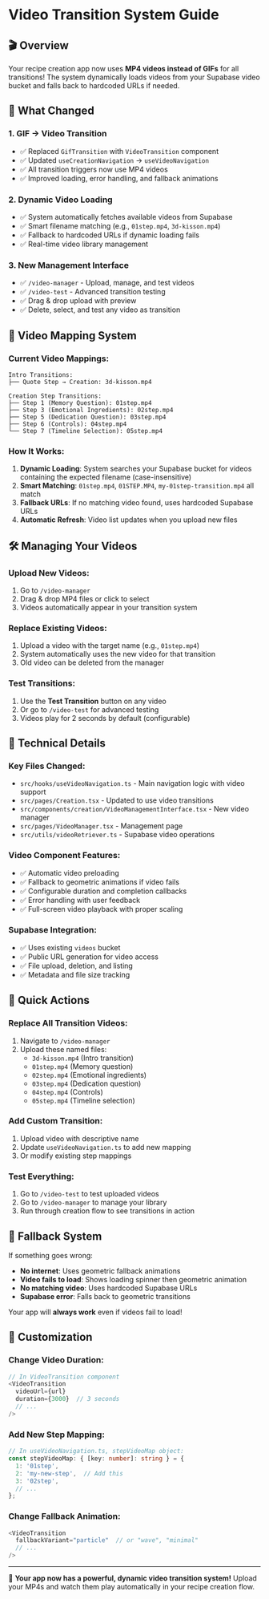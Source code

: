 # Video Transition System Guide

## 🎬 Overview
Your recipe creation app now uses **MP4 videos instead of GIFs** for all transitions! The system dynamically loads videos from your Supabase video bucket and falls back to hardcoded URLs if needed.

## 🚀 What Changed

### 1. **GIF → Video Transition**
- ✅ Replaced `GifTransition` with `VideoTransition` component
- ✅ Updated `useCreationNavigation` → `useVideoNavigation` 
- ✅ All transition triggers now use MP4 videos
- ✅ Improved loading, error handling, and fallback animations

### 2. **Dynamic Video Loading**
- ✅ System automatically fetches available videos from Supabase
- ✅ Smart filename matching (e.g., `01step.mp4`, `3d-kisson.mp4`)
- ✅ Fallback to hardcoded URLs if dynamic loading fails
- ✅ Real-time video library management

### 3. **New Management Interface**
- ✅ `/video-manager` - Upload, manage, and test videos
- ✅ `/video-test` - Advanced transition testing
- ✅ Drag & drop upload with preview
- ✅ Delete, select, and test any video as transition

## 📁 Video Mapping System

### **Current Video Mappings:**
```
Intro Transitions:
├── Quote Step → Creation: 3d-kisson.mp4

Creation Step Transitions:
├── Step 1 (Memory Question): 01step.mp4
├── Step 3 (Emotional Ingredients): 02step.mp4  
├── Step 5 (Dedication Question): 03step.mp4
├── Step 6 (Controls): 04step.mp4
└── Step 7 (Timeline Selection): 05step.mp4
```

### **How It Works:**
1. **Dynamic Loading**: System searches your Supabase bucket for videos containing the expected filename (case-insensitive)
2. **Smart Matching**: `01step.mp4`, `01STEP.MP4`, `my-01step-transition.mp4` all match
3. **Fallback URLs**: If no matching video found, uses hardcoded Supabase URLs
4. **Automatic Refresh**: Video list updates when you upload new files

## 🛠 Managing Your Videos

### **Upload New Videos:**
1. Go to `/video-manager`
2. Drag & drop MP4 files or click to select
3. Videos automatically appear in your transition system

### **Replace Existing Videos:**
1. Upload a video with the target name (e.g., `01step.mp4`)
2. System automatically uses the new video for that transition
3. Old video can be deleted from the manager

### **Test Transitions:**
1. Use the **Test Transition** button on any video
2. Or go to `/video-test` for advanced testing
3. Videos play for 2 seconds by default (configurable)

## 🔧 Technical Details

### **Key Files Changed:**
- `src/hooks/useVideoNavigation.ts` - Main navigation logic with video support
- `src/pages/Creation.tsx` - Updated to use video transitions  
- `src/components/creation/VideoManagementInterface.tsx` - New video manager
- `src/pages/VideoManager.tsx` - Management page
- `src/utils/videoRetriever.ts` - Supabase video operations

### **Video Component Features:**
- ✅ Automatic video preloading
- ✅ Fallback to geometric animations if video fails
- ✅ Configurable duration and completion callbacks
- ✅ Error handling with user feedback
- ✅ Full-screen video playback with proper scaling

### **Supabase Integration:**
- ✅ Uses existing `videos` bucket
- ✅ Public URL generation for video access
- ✅ File upload, deletion, and listing
- ✅ Metadata and file size tracking

## 🎯 Quick Actions

### **Replace All Transition Videos:**
1. Navigate to `/video-manager`
2. Upload these named files:
   - `3d-kisson.mp4` (Intro transition)
   - `01step.mp4` (Memory question)
   - `02step.mp4` (Emotional ingredients)  
   - `03step.mp4` (Dedication question)
   - `04step.mp4` (Controls)
   - `05step.mp4` (Timeline selection)

### **Add Custom Transition:**
1. Upload video with descriptive name
2. Update `useVideoNavigation.ts` to add new mapping
3. Or modify existing step mappings

### **Test Everything:**
1. Go to `/video-test` to test uploaded videos
2. Go to `/video-manager` to manage your library
3. Run through creation flow to see transitions in action

## 🔄 Fallback System

If something goes wrong:
- **No internet**: Uses geometric fallback animations
- **Video fails to load**: Shows loading spinner then geometric animation
- **No matching video**: Uses hardcoded Supabase URLs
- **Supabase error**: Falls back to geometric transitions

Your app will **always work** even if videos fail to load!

## 🎨 Customization

### **Change Video Duration:**
```typescript
// In VideoTransition component
<VideoTransition 
  videoUrl={url}
  duration={3000}  // 3 seconds
  // ...
/>
```

### **Add New Step Mapping:**
```typescript
// In useVideoNavigation.ts, stepVideoMap object:
const stepVideoMap: { [key: number]: string } = {
  1: '01step',
  2: 'my-new-step',  // Add this
  3: '02step',
  // ...
};
```

### **Change Fallback Animation:**
```typescript
<VideoTransition 
  fallbackVariant="particle"  // or "wave", "minimal"
  // ...
/>
```

---

🎉 **Your app now has a powerful, dynamic video transition system!** Upload your MP4s and watch them play automatically in your recipe creation flow.
